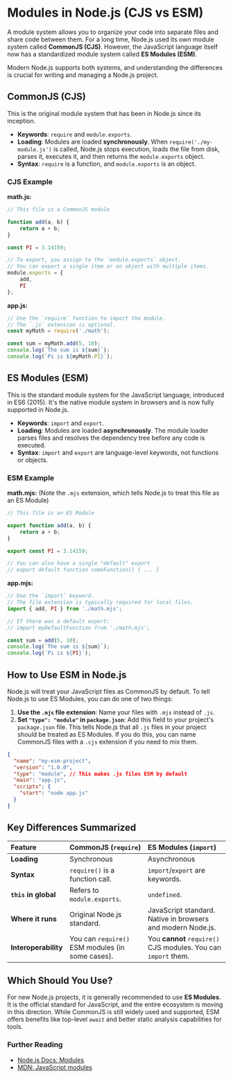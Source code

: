 # Modules in Node.js (CJS vs ESM)

A module system allows you to organize your code into separate files and share code between them. For a long time, Node.js used its own module system called **CommonJS (CJS)**. However, the JavaScript language itself now has a standardized module system called **ES Modules (ESM)**.

Modern Node.js supports both systems, and understanding the differences is crucial for writing and managing a Node.js project.

## CommonJS (CJS)

This is the original module system that has been in Node.js since its inception.

*   **Keywords**: `require` and `module.exports`.
*   **Loading**: Modules are loaded **synchronously**. When `require('./my-module.js')` is called, Node.js stops execution, loads the file from disk, parses it, executes it, and then returns the `module.exports` object.
*   **Syntax**: `require` is a function, and `module.exports` is an object.

### CJS Example

**math.js:**
```javascript
// This file is a CommonJS module

function add(a, b) {
    return a + b;
}

const PI = 3.14159;

// To export, you assign to the `module.exports` object.
// You can export a single item or an object with multiple items.
module.exports = {
    add,
    PI
};
```

**app.js:**
```javascript
// Use the `require` function to import the module.
// The `.js` extension is optional.
const myMath = require('./math');

const sum = myMath.add(5, 10);
console.log(`The sum is ${sum}`);
console.log(`Pi is ${myMath.PI}`);
```

## ES Modules (ESM)

This is the standard module system for the JavaScript language, introduced in ES6 (2015). It's the native module system in browsers and is now fully supported in Node.js.

*   **Keywords**: `import` and `export`.
*   **Loading**: Modules are loaded **asynchronously**. The module loader parses files and resolves the dependency tree before any code is executed.
*   **Syntax**: `import` and `export` are language-level keywords, not functions or objects.

### ESM Example

**math.mjs:** (Note the `.mjs` extension, which tells Node.js to treat this file as an ES Module)
```javascript
// This file is an ES Module

export function add(a, b) {
    return a + b;
}

export const PI = 3.14159;

// You can also have a single "default" export
// export default function someFunction() { ... }
```

**app.mjs:**
```javascript
// Use the `import` keyword.
// The file extension is typically required for local files.
import { add, PI } from './math.mjs';

// If there was a default export:
// import myDefaultFunction from './math.mjs';

const sum = add(5, 10);
console.log(`The sum is ${sum}`);
console.log(`Pi is ${PI}`);
```

## How to Use ESM in Node.js

Node.js will treat your JavaScript files as CommonJS by default. To tell Node.js to use ES Modules, you can do one of two things:

1.  **Use the `.mjs` file extension**: Name your files with `.mjs` instead of `.js`.
2.  **Set `"type": "module"` in `package.json`**: Add this field to your project's `package.json` file. This tells Node.js that all `.js` files in your project should be treated as ES Modules. If you do this, you can name CommonJS files with a `.cjs` extension if you need to mix them.

```json
{
  "name": "my-esm-project",
  "version": "1.0.0",
  "type": "module", // This makes .js files ESM by default
  "main": "app.js",
  "scripts": {
    "start": "node app.js"
  }
}
```

## Key Differences Summarized

| Feature             | CommonJS (`require`)                                    | ES Modules (`import`)                                      |
| :------------------ | :------------------------------------------------------ | :--------------------------------------------------------- |
| **Loading**         | Synchronous                                             | Asynchronous                                               |
| **Syntax**          | `require()` is a function call.                         | `import`/`export` are keywords.                            |
| **`this` in global** | Refers to `module.exports`.                             | `undefined`.                                               |
| **Where it runs**   | Original Node.js standard.                              | JavaScript standard. Native in browsers and modern Node.js.|
| **Interoperability**| You can `require()` ESM modules (in some cases).        | You **cannot** `require()` CJS modules. You can `import` them. |

## Which Should You Use?

For new Node.js projects, it is generally recommended to use **ES Modules**. It is the official standard for JavaScript, and the entire ecosystem is moving in this direction. While CommonJS is still widely used and supported, ESM offers benefits like top-level `await` and better static analysis capabilities for tools.

<div class="further-reading">
<h3>Further Reading</h3>
<ul>
  <li><a href="https://nodejs.org/api/modules.html" target="_blank" rel="noopener noreferrer">Node.js Docs: Modules</a></li>
  <li><a href="https://developer.mozilla.org/en-US/docs/Web/JavaScript/Guide/Modules" target="_blank" rel="noopener noreferrer">MDN: JavaScript modules</a></li>
</ul>
</div>